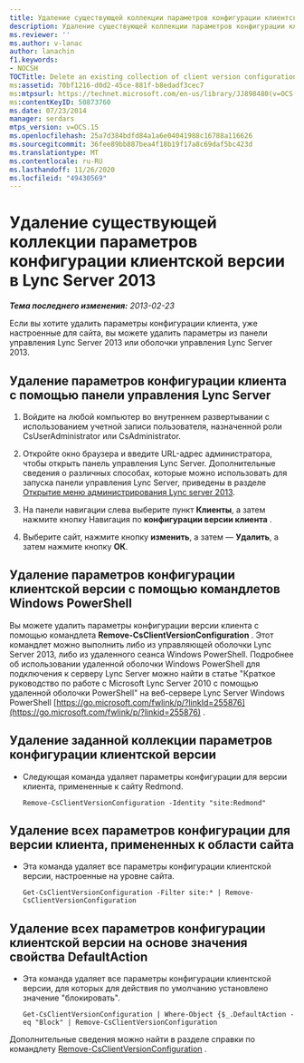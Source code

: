 ```yaml
---
title: Удаление существующей коллекции параметров конфигурации клиентской версии
description: Удаление существующей коллекции параметров конфигурации клиентской версии.
ms.reviewer: ''
ms.author: v-lanac
author: lanachin
f1.keywords:
- NOCSH
TOCTitle: Delete an existing collection of client version configuration settings
ms:assetid: 70bf1216-d0d2-45ce-881f-b8edadf3cec7
ms:mtpsurl: https://technet.microsoft.com/en-us/library/JJ898480(v=OCS.15)
ms:contentKeyID: 50873760
ms.date: 07/23/2014
manager: serdars
mtps_version: v=OCS.15
ms.openlocfilehash: 25a7d384bdfd84a1a6e04041988c16788a116626
ms.sourcegitcommit: 36fee89bb887bea4f18b19f17a8c69daf5bc423d
ms.translationtype: MT
ms.contentlocale: ru-RU
ms.lasthandoff: 11/26/2020
ms.locfileid: "49430569"
---
```

# <a name="delete-an-existing-collection-of-client-version-configuration-settings-in-lync-server-2013"></a>Удаление существующей коллекции параметров конфигурации клиентской версии в Lync Server 2013

<div data-xmlns="http://www.w3.org/1999/xhtml">

<div class="topic" data-xmlns="http://www.w3.org/1999/xhtml" data-msxsl="urn:schemas-microsoft-com:xslt" data-cs="https://msdn.microsoft.com/">

<div data-asp="https://msdn2.microsoft.com/asp">



</div>

<div id="mainSection">

<div id="mainBody">

<span> </span>

_**Тема последнего изменения:** 2013-02-23_

Если вы хотите удалить параметры конфигурации клиента, уже настроенные для сайта, вы можете удалить параметры из панели управления Lync Server 2013 или оболочки управления Lync Server 2013.

<div>

## <a name="to-remove-client-configuration-settings-by-using-lync-server-control-panel"></a>Удаление параметров конфигурации клиента с помощью панели управления Lync Server

1.  Войдите на любой компьютер во внутреннем развертывании с использованием учетной записи пользователя, назначенной роли CsUserAdministrator или CsAdministrator.

2.  Откройте окно браузера и введите URL-адрес администратора, чтобы открыть панель управления Lync Server. Дополнительные сведения о различных способах, которые можно использовать для запуска панели управления Lync Server, приведены в разделе [Открытие меню администрирования Lync server 2013](lync-server-2013-open-lync-server-administrative-tools.md).

3.  На панели навигации слева выберите пункт **Клиенты**, а затем нажмите кнопку Навигация по **конфигурации версии клиента** .

4.  Выберите сайт, нажмите кнопку **изменить**, а затем — **Удалить**, а затем нажмите кнопку **ОК**.

</div>

<div>

## <a name="removing-client-version-configuration-settings-by-using-windows-powershell-cmdlets"></a>Удаление параметров конфигурации клиентской версии с помощью командлетов Windows PowerShell

Вы можете удалить параметры конфигурации версии клиента с помощью командлета **Remove-CsClientVersionConfiguration** . Этот командлет можно выполнить либо из управляющей оболочки Lync Server 2013, либо из удаленного сеанса Windows PowerShell. Подробнее об использовании удаленной оболочки Windows PowerShell для подключения к серверу Lync Server можно найти в статье "Краткое руководство по работе с Microsoft Lync Server 2010 с помощью удаленной оболочки PowerShell" на веб-сервере Lync Server Windows PowerShell [https://go.microsoft.com/fwlink/p/?linkId=255876](https://go.microsoft.com/fwlink/p/?linkid=255876) .

<div>

## <a name="to-remove-a-specified-collection-of-client-version-configuration-settings"></a>Удаление заданной коллекции параметров конфигурации клиентской версии

  - Следующая команда удаляет параметры конфигурации для версии клиента, примененные к сайту Redmond.
    
        Remove-CsClientVersionConfiguration -Identity "site:Redmond"

</div>

<div>

## <a name="to-remove-all-the-client-version-configuration-settings-applied-to-the-site-scope"></a>Удаление всех параметров конфигурации для версии клиента, примененных к области сайта

  - Эта команда удаляет все параметры конфигурации клиентской версии, настроенные на уровне сайта.
    
        Get-CsClientVersionConfiguration -Filter site:* | Remove-CsClientVersionConfiguration

</div>

<div>

## <a name="to-remove-all-the-client-version-configuration-settings-based-on-the-value-of-the-defaultaction-property"></a>Удаление всех параметров конфигурации клиентской версии на основе значения свойства DefaultAction

  - Эта команда удаляет все параметры конфигурации клиентской версии, для которых для действия по умолчанию установлено значение "блокировать".
    
        Get-CsClientVersionConfiguration | Where-Object {$_.DefaultAction -eq "Block" | Remove-CsClientVersionConfiguration

</div>

Дополнительные сведения можно найти в разделе справки по командлету [Remove-CsClientVersionConfiguration](https://technet.microsoft.com/library/Gg425925(v=OCS.15)) .

</div>

</div>

<span> </span>

</div>

</div>

</div>

